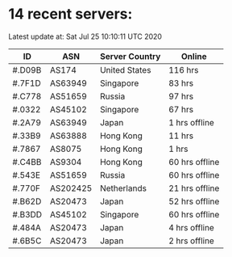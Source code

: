 # 14 recent servers:

Latest update at: Sat Jul 25 10:10:11 UTC 2020

| ID | ASN | Server Country | Online |
| -- | --- | -------------- | ------ |
| #.D09B | AS174 | United States | 116 hrs |
| #.7F1D | AS63949 | Singapore | 83 hrs |
| #.C778 | AS51659 | Russia | 97 hrs |
| #.0322 | AS45102 | Singapore | 67 hrs |
| #.2A79 | AS63949 | Japan | 1 hrs offline |
| #.33B9 | AS63888 | Hong Kong | 11 hrs |
| #.7867 | AS8075 | Hong Kong | 1 hrs |
| #.C4BB | AS9304 | Hong Kong | 60 hrs offline |
| #.543E | AS51659 | Russia | 60 hrs offline |
| #.770F | AS202425 | Netherlands | 21 hrs offline |
| #.B62D | AS20473 | Japan | 52 hrs offline |
| #.B3DD | AS45102 | Singapore | 60 hrs offline |
| #.484A | AS20473 | Japan | 4 hrs offline |
| #.6B5C | AS20473 | Japan | 2 hrs offline |

